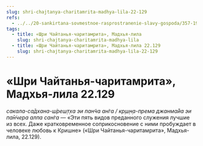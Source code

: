 ```yaml
---
slug: shri-chajtanya-charitamrita-madhya-lila-22-129
refs:
  - ../../20-sankirtana-sovmestnoe-rasprostranenie-slavy-gospoda/357-1983-07-19-a2-kirtan-znachit-srazhenie-protiv-zabluzhdenij.md
tags:
  - title: «Шри Чайтанья-чаритамрита», Мадхья-лила
    slug: shri-chajtanya-charitamrita-madhya-lila
  - title: «Шри Чайтанья-чаритамрита», Мадхья-лила 22.129
    slug: shri-chajtanya-charitamrita-madhya-lila-22-129
---
```


# «Шри Чайтанья-чаритамрита», Мадхья-лила 22.129

*сакала-са̄дхана-ш́реш̣т̣ха эи пан̃ча ан̇га / кр̣ш̣н̣а-према джанма̄йа эи па̄н̇чера алпа сан̇га* — «Эти пять видов преданного служения лучшие из всех. Даже кратковременное соприкосновение с ними пробуждает в человеке любовь к Кришне» («Шри Чайтанья-чаритамрита», Мадхья-лила, 22.129).
